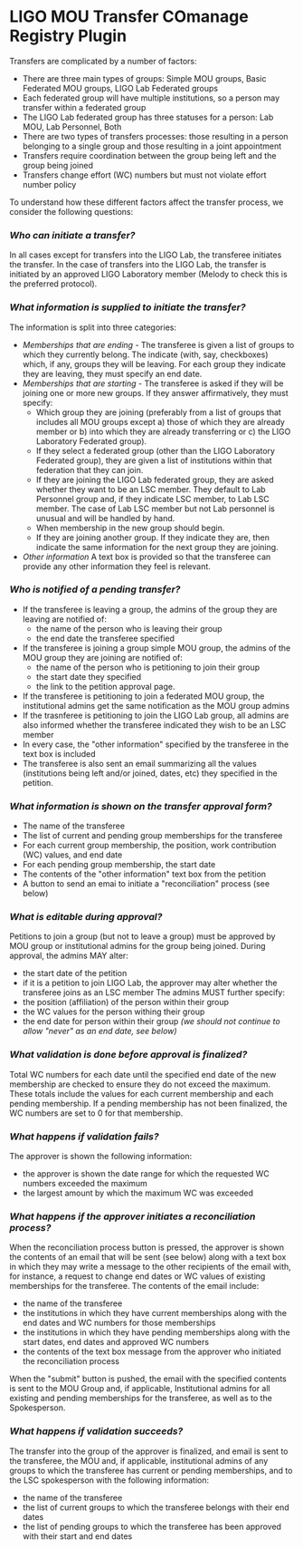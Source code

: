 # LIGO MOU Transfer COmanage Registry Plugin

Transfers are complicated by a number of factors: 
- There are three main types of groups: Simple MOU groups, Basic Federated MOU groups, LIGO Lab Federated groups
- Each federated group will have multiple institutions, so a person may transfer within a federated group
- The LIGO Lab federated group has three statuses for a person: Lab MOU, Lab Personnel, Both
- There are two types of transfers processes: those resulting in a person belonging to a single group and those resulting in a joint appointment
- Transfers require coordination between the group being left and the group being joined
- Transfers change effort (WC) numbers but must not violate effort number policy

To understand how these different factors affect the transfer process, we consider the following questions:

### _**Who can initiate a transfer?**_
In all cases except for transfers into the LIGO Lab, the transferee initiates the transfer. In the case of transfers into the LIGO Lab, the transfer is initiated by an approved LIGO Laboratory member (Melody to check this is the preferred protocol).
### _**What information is supplied to initiate the transfer?**_ 
The information is split into three categories:
  * _Memberships that are ending_ - The transferee is given a list of groups to which they currently belong. The indicate (with, say, checkboxes) which, if any, groups they will be leaving. For each group they indicate they are leaving, they must specify an end date. 
  * _Memberships that are starting_ - The transferee is asked if they will be joining one or more new groups. If they answer affirmatively, they must specify:
    * Which group they are joining (preferably from a list of groups that includes all MOU groups except a) those of which they are already member or b) into which they are already transferring or c) the LIGO Laboratory Federated group). 
    * If they select a federated group (other than the LIGO Laboratory Federated group), they are given a list of institutions within that federation that they can join. 
    * If they are joining the LIGO Lab federated group, they are asked whether they want to be an LSC member. They default to Lab Personnel group and, if they indicate LSC member, to Lab LSC member. The case of Lab LSC member but not Lab personnel is unusual and will be handled by hand.
    * When membership in the new group should begin. 
    * If they are joining another group. If they indicate they are, then indicate the same information for the next group they are joining.
  * _Other information_ A text box is provided so that the transferee can provide any other information they feel is relevant.
### _**Who is notified of a pending transfer?**_ 
  * If the transferee is leaving a group, the admins of the group they are leaving are notified of:
    * the name of the person who is leaving their group
    * the end date the transferee specified
  * If the transferee is joining a group simple MOU group, the admins of the MOU group they are joining are notified of:
    * the name of the person who is petitioning to join their group
    * the start date they specified 
    * the link to the petition approval page.
  * If the transferee is petitioning to join a federated MOU group, the institutional admins get the same notification as the MOU group admins
  * If the trasnferee is petitioning to join the LIGO Lab group, all admins are also informed whether the transferee indicated they wish to be an LSC member
  * In every case, the "other information" specified by the transferee in the text box is included
  * The transferee is also sent an email summarizing all the values (institutions being left and/or joined, dates, etc) they specified in the petition.
### _**What information is shown on the transfer approval form?**_ 
  * The name of the transferee
  * The list of current and pending group memberships for the transferee
  * For each current group membership, the position, work contribution (WC) values, and end date
  * For each pending group membership, the start date 
  * The contents of the "other information" text box from the petition
  * A button to send an emai to initiate a "reconciliation" process (see below)
### _**What is editable during approval?**_ 
Petitions to join a group (but not to leave a group) must be approved by MOU group or institutional admins for the group being joined. During approval, the admins MAY alter:
  * the start date of the petition
  * if it is a petition to join LIGO Lab, the approver may alter whether the transferee joins as an LSC member
The admins MUST further specify:
  * the position (affiliation) of the person within their group
  * the WC values for the person withing their group
  * the end date for person within their group _(we should not continue to allow "never" as an end date, see below)_
### _**What validation is done before approval is finalized?**_ 
Total WC numbers for each date until the specified end date of the new membership are checked to ensure they do not exceed the maximum. These totals include the values for each current membership and each pending membership. If a pending membership has not been finalized, the WC numbers are set to 0 for that membership. 
### _**What happens if validation fails?**_ 
The approver is shown the following information:
  * the approver is shown the date range for which the requested WC numbers exceeded the maximum 
  * the largest amount by which the maximum WC was exceeded
### _**What happens if the approver initiates a reconciliation process?**_ 
When the reconciliation process button is pressed, the approver is shown the contents of an email that will be sent (see below) along with a text box in which they may write a message to the other recipients of the email with, for instance, a request to change end dates or WC values of existing memberships for the transferee. The contents of the email include:
  * the name of the transferee
  * the institutions in which they have current memberships along with the end dates and WC numbers for those memberships
  * the institutions in which they have pending memberships along with the start dates, end dates and approved WC numbers
  * the contents of the text box message from the approver who initiated the reconciliation process

When the "submit" button is pushed, the email with the specified contents is sent to the MOU Group and, if applicable, Institutional admins for all existing and pending memberships for the transferee, as well as to the Spokesperson.
### _**What happens if validation succeeds?**_ 
The transfer into the group of the approver is finalized, and email is sent to the transferee, the MOU and, if applicable, institutional admins of any groups to which the transferee has current or pending memberships, and to the LSC spokesperson with the following information:
  * the name of the transferee
  * the list of current groups to which the transferee belongs with their end dates
  * the list of pending groups to which the transferee has been approved with their start and end dates
 
